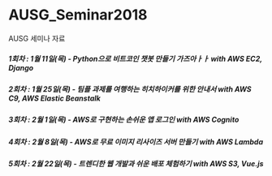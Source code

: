 # AUSG_Seminar2018
AUSG 세미나 자료
##### 1회차 : 1월 11일(목) - Python으로 비트코인 챗봇 만들기 가즈아ㅏㅏ with AWS EC2, Django
##### 2회차 : 1월 25일(목) - 팀플 과제를 여행하는 히치하이커를 위한 안내서 with AWS C9, AWS Elastic Beanstalk
##### 3회차 : 2월 1일(목) - AWS로 구현하는 손쉬운 앱 로그인 with AWS Cognito
##### 4회차 : 2월 8일(목) - AWS로 무료 이미지 리사이즈 서버 만들기 with AWS Lambda
##### 5회차 : 2월 22일(목) - 트렌디한 웹 개발과 쉬운 배포 체험하기 with AWS S3, Vue.js
